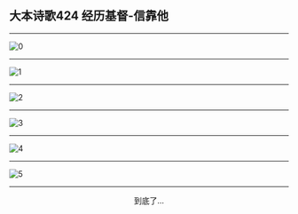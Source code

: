 
## 大本诗歌424 经历基督-信靠他
        
<div id="aplayer0"></div>

---

<img alt="0" data-original="https://cdn.jsdelivr.net/gh/k34869/shi/data/d0424/0">

---

<img alt="1" data-original="https://cdn.jsdelivr.net/gh/k34869/shi/data/d0424/1">

---

<img alt="2" data-original="https://cdn.jsdelivr.net/gh/k34869/shi/data/d0424/2">

---

<img alt="3" data-original="https://cdn.jsdelivr.net/gh/k34869/shi/data/d0424/3">

---

<img alt="4" data-original="https://cdn.jsdelivr.net/gh/k34869/shi/data/d0424/4">

---

<img alt="5" data-original="https://cdn.jsdelivr.net/gh/k34869/shi/data/d0424/5">

---

<p style="text-align: center">到底了...</p>

<script src="/js/dist-view.js"></script>

<script>
MAIN.id = 'd0424';
        
const ap0 = new APlayer({
    container: document.getElementById('aplayer0'),
    volume: 1,
    loop: 'none',
    preload: 'none',
    audio: [{
        name: '大本诗歌424.mp3',
        artist: '大本诗歌',
        url: 'https://res.wx.qq.com/voice/getvoice?mediaid=MzI0NTk3MDM5M18yMjQ3NDkyNzAx',
        cover: '/favicon'
    }]
});
</script>
